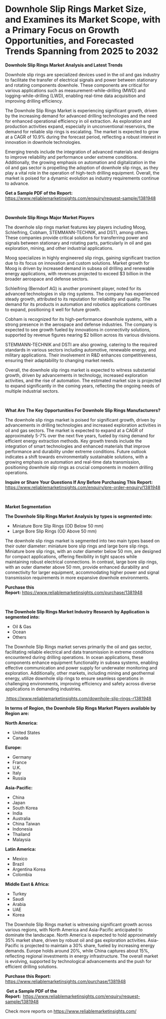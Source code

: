 <p><h1>Downhole Slip Rings Market Size, and Examines its Market Scope, with a Primary Focus on Growth Opportunities, and Forecasted Trends Spanning from 2025 to 2032</h1></p><p><strong>Downhole Slip Rings Market Analysis and Latest Trends</strong></p>
<p><p>Downhole slip rings are specialized devices used in the oil and gas industry to facilitate the transfer of electrical signals and power between stationary and rotating components downhole. These components are critical for various applications such as measurement-while-drilling (MWD) and logging-while-drilling (LWD), enabling real-time data acquisition and improving drilling efficiency.</p><p>The Downhole Slip Rings Market is experiencing significant growth, driven by the increasing demand for advanced drilling technologies and the need for enhanced operational efficiency in oil extraction. As exploration and production activities expand, especially in unconventional reservoirs, the demand for reliable slip rings is escalating. The market is expected to grow at a CAGR of 10.9% during the forecast period, reflecting a robust interest in innovation in downhole technologies.</p><p>Emerging trends include the integration of advanced materials and designs to improve reliability and performance under extreme conditions. Additionally, the growing emphasis on automation and digitalization in the oil and gas sector is propelling the adoption of downhole slip rings, as they play a vital role in the operation of high-tech drilling equipment. Overall, the market is poised for a dynamic evolution as industry requirements continue to advance.</p></p>
<p><strong>Get a Sample PDF of the Report:&nbsp;</strong> <a href="https://www.reliablemarketinsights.com/enquiry/request-sample/1381948?utm_campaign=3047&utm_medium=2&utm_source=Github&utm_content=ia&utm_term=11042025&utm_id=downhole-slip-rings">https://www.reliablemarketinsights.com/enquiry/request-sample/1381948</a></p>
<p>&nbsp;</p>
<p><strong>Downhole Slip Rings Major Market Players</strong></p>
<p><p>The downhole slip rings market features key players including Moog, Schleifring, Cobham, STEMMANN-TECHNIK, and DSTI, among others. These companies provide critical solutions for transferring power and signals between stationary and rotating parts, particularly in oil and gas exploration, mining, and other industrial applications.</p><p>Moog specializes in highly engineered slip rings, gaining significant traction due to its focus on innovation and custom solutions. Market growth for Moog is driven by increased demand in subsea oil drilling and renewable energy applications, with revenues projected to exceed $3 billion in the broader aerospace and defense sectors.</p><p>Schleifring (Berndorf AG) is another prominent player, noted for its advanced technologies in slip ring systems. The company has experienced steady growth, attributed to its reputation for reliability and quality. The demand for its products in automation and robotics applications continues to expand, positioning it well for future growth.</p><p>Cobham is recognized for its high-performance downhole systems, with a strong presence in the aerospace and defense industries. The company is expected to see growth fueled by innovations in connectivity solutions, supported by revenue figures nearing $2 billion across its various divisions.</p><p>STEMMANN-TECHNIK and DSTI are also growing, catering to the required standards in various sectors including automotive, renewable energy, and military applications. Their involvement in R&D enhances competitiveness, ensuring their adaptability to changing market needs.</p><p>Overall, the downhole slip rings market is expected to witness substantial growth, driven by advancements in technology, increased exploration activities, and the rise of automation. The estimated market size is projected to expand significantly in the coming years, reflecting the ongoing needs of multiple industrial sectors.</p></p>
<p>&nbsp;</p>
<p><strong>What Are The Key Opportunities For Downhole Slip Rings Manufacturers?</strong></p>
<p><p>The downhole slip rings market is poised for significant growth, driven by advancements in drilling technologies and increased exploration activities in oil and gas sectors. The market is expected to expand at a CAGR of approximately 5-7% over the next five years, fueled by rising demand for efficient energy extraction methods. Key growth trends include the integration of smart technologies and enhanced materials that improve performance and durability under extreme conditions. Future outlook indicates a shift towards environmentally sustainable solutions, with a growing emphasis on automation and real-time data transmission, positioning downhole slip rings as crucial components in modern drilling operations.</p></p>
<p><strong>Inquire or Share Your Questions If Any Before Purchasing This Report:</strong> <a href="https://www.reliablemarketinsights.com/enquiry/pre-order-enquiry/1381948?utm_campaign=3047&utm_medium=2&utm_source=Github&utm_content=ia&utm_term=11042025&utm_id=downhole-slip-rings">https://www.reliablemarketinsights.com/enquiry/pre-order-enquiry/1381948</a></p>
<p>&nbsp;</p>
<p><strong>Market Segmentation</strong></p>
<p><strong>The Downhole Slip Rings Market Analysis by types is segmented into:</strong></p>
<p><ul><li>Miniature Bore Slip Rings (OD Below 50 mm)</li><li>Large Bore Slip Rings (OD Above 50 mm)</li></ul></p>
<p><p>The downhole slip rings market is segmented into two main types based on their outer diameter: miniature bore slip rings and large bore slip rings. Miniature bore slip rings, with an outer diameter below 50 mm, are designed for compact applications, offering flexibility in tight spaces while maintaining robust electrical connections. In contrast, large bore slip rings, with an outer diameter above 50 mm, provide enhanced durability and connectivity for larger equipment, accommodating higher power and signal transmission requirements in more expansive downhole environments.</p></p>
<p><strong>Purchase this Report:&nbsp;</strong><a href="https://www.reliablemarketinsights.com/purchase/1381948?utm_campaign=3047&utm_medium=2&utm_source=Github&utm_content=ia&utm_term=11042025&utm_id=downhole-slip-rings">https://www.reliablemarketinsights.com/purchase/1381948</a></p>
<p>&nbsp;</p>
<p><strong>The Downhole Slip Rings Market Industry Research by Application is segmented into:</strong></p>
<p><ul><li>Oil & Gas</li><li>Ocean</li><li>Others</li></ul></p>
<p><p>The Downhole Slip Rings market serves primarily the oil and gas sector, facilitating reliable electrical and data transmission in extreme conditions encountered during drilling operations. In ocean applications, these components enhance equipment functionality in subsea systems, enabling effective communication and power supply for underwater monitoring and exploration. Additionally, other markets, including mining and geothermal energy, utilize downhole slip rings to ensure seamless operations in challenging environments, improving efficiency and safety across diverse applications in demanding industries.</p></p>
<p><a href="https://www.reliablemarketinsights.com/downhole-slip-rings-r1381948?utm_campaign=3047&utm_medium=2&utm_source=Github&utm_content=ia&utm_term=11042025&utm_id=downhole-slip-rings">&nbsp;https://www.reliablemarketinsights.com/downhole-slip-rings-r1381948</a></p>
<p><strong>In terms of Region, the Downhole Slip Rings Market Players available by Region are:</strong></p>
<p>
    <p> <strong> North America: </strong>
        <ul>
            <li>United States</li>
            <li>Canada</li>
        </ul>
        </p> 
    <p> <strong> Europe: </strong>
        <ul>
            <li>Germany</li>
            <li>France</li>
            <li>U.K.</li>
            <li>Italy</li>
            <li>Russia</li>
        </ul>
        </p> 
    <p> <strong> Asia-Pacific: </strong>
        <ul>
            <li>China</li>
            <li>Japan</li>
            <li>South Korea</li>
            <li>India</li>
            <li>Australia</li>
            <li>China Taiwan</li>
            <li>Indonesia</li>
            <li>Thailand</li>
            <li>Malaysia</li>
        </ul>
        </p> 
    <p> <strong> Latin America: </strong>
        <ul>
            <li>Mexico</li>
            <li>Brazil</li>
            <li>Argentina Korea</li>
            <li>Colombia</li>
        </ul>
        </p> 
    <p> <strong> Middle East & Africa: </strong>
        <ul>
            <li>Turkey</li>
            <li>Saudi</li>
            <li>Arabia</li>
            <li>UAE</li>
            <li>Korea</li>
        </ul>
    </p>
    </p>
<p><p>The Downhole Slip Rings market is witnessing significant growth across various regions, with North America and Asia-Pacific anticipated to dominate the landscape. North America is expected to hold approximately 35% market share, driven by robust oil and gas exploration activities. Asia-Pacific is projected to maintain a 30% share, fueled by increasing energy demands. Europe holds around 20%, while China captures about 15%, reflecting regional investments in energy infrastructure. The overall market is evolving, supported by technological advancements and the push for efficient drilling solutions.</p></p>
<p><strong>Purchase this Report: </strong><a href="https://www.reliablemarketinsights.com/purchase/1381948?utm_campaign=3047&utm_medium=2&utm_source=Github&utm_content=ia&utm_term=11042025&utm_id=downhole-slip-rings">https://www.reliablemarketinsights.com/purchase/1381948</a></p>
<p>&nbsp;<strong>Get a Sample PDF of the Report:&nbsp;&nbsp;</strong><a href="https://www.reliablemarketinsights.com/enquiry/request-sample/1381948?utm_campaign=3047&utm_medium=2&utm_source=Github&utm_content=ia&utm_term=11042025&utm_id=downhole-slip-rings">https://www.reliablemarketinsights.com/enquiry/request-sample/1381948</a></p>
<p><strong></strong></p>
<p>Check more reports on <a href="https://www.reliablemarketinsights.com/?utm_campaign=3047&utm_medium=2&utm_source=Github&utm_content=ia&utm_term=11042025&utm_id=downhole-slip-rings">https://www.reliablemarketinsights.com/</a></p>